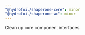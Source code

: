 ```yaml
---
"@hydrofoil/shaperone-core": minor
"@hydrofoil/shaperone-wc": minor
---
```


Clean up core component interfaces
